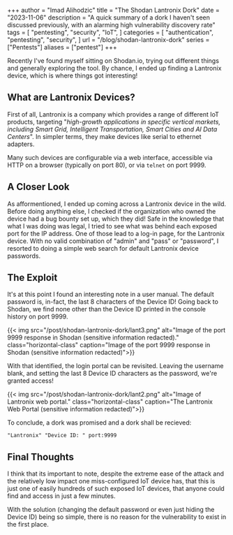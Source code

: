 +++
author = "Imad Alihodzic"
title = "The Shodan Lantronix Dork"
date = "2023-11-06"
description = "A quick summary of a dork I haven't seen discussed previously, with an alarming high vulnerability discovery rate"
tags = [
    "pentesting",
    "security",
    "IoT",
]
categories = [
    "authentication",
    "pentesting",
    "security",
]
url = "/blog/shodan-lantronix-dork"
series = ["Pentests"]
aliases = ["pentest"]
+++

Recently I've found myself sitting on Shodan.io, trying out different things and generally exploring the tool. By chance, I ended up finding a Lantronix device, which is where things got interesting!

<!--more-->

## What are Lantronix Devices?

First of all, Lantronix is a company which provides a range of different IoT products, targeting "*high-growth applications in specific vertical markets, including Smart Grid, Intelligent Transportation, Smart Cities and AI Data Centers*". In simpler terms, they make devices like serial to ethernet adapters.  

Many such devices are configurable via a web interface, accessible via HTTP on a browser (typically on port 80), or via `telnet` on port 9999.

## A Closer Look

As afformentioned, I ended up coming across a Lantronix device in the wild. Before doing anything else, I checked if the organization who owned the device had a bug bounty set up, which they did! Safe in the knowledge that what I was doing was legal, I tried to see what was behind each exposed port for the IP address. One of those lead to a log-in page, for the Lantronix device. With no valid combination of "admin" and "pass" or "password", I resorted to doing a simple web search for default Lantronix device passwords.

## The Exploit
It's at this point I found an interesting note in a user manual. The default password is, in-fact, the last 8 characters of the Device ID! Going back to Shodan, we find none other than the Device ID printed in the console history on port 9999. 

{{< img src="/post/shodan-lantronix-dork/lant3.png" alt="Image of the port 9999 response in Shodan (sensitive information redacted)." class="horizontal-class" caption="Image of the port 9999 response in Shodan (sensitive information redacted)">}}

With that identified, the login portal can be revisited. Leaving the username blank, and setting the last 8 Device ID characters as the password, we're granted access!  

{{< img src="/post/shodan-lantronix-dork/lant2.png" alt="Image of Lantronix web portal." class="horizontal-class" caption="The Lantronix Web Portal (sensitive information redacted)">}}

To conclude, a dork was promised and a dork shall be recieved: 

    "Lantronix" "Device ID: " port:9999 
 

## Final Thoughts

I think that its important to note, despite the extreme ease of the attack and the relatively low impact one miss-configured IoT device has, that this is just one of easily hundreds of such exposed IoT devices, that anyone could find and access in just a few minutes. 

With the solution (changing the default password or even just hiding the Device ID) being so simple, there is no reason for the vulnerability to exist in the first place. 
